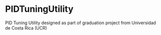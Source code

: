 # PIDTuningUtility
PID Tuning Utility designed as part of graduation project from Universidad de Costa Rica (UCR)
